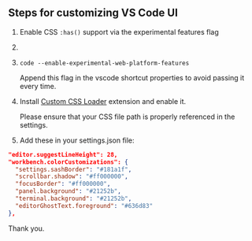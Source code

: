 ## Steps for customizing VS Code UI


1. Enable CSS `:has()` support via the experimental features flag  
2. 
3. `code --enable-experimental-web-platform-features`

   Append this flag in the vscode shortcut properties to avoid passing it every time.


2. Install [Custom CSS Loader](https://marketplace.visualstudio.com/items?itemName=be5invis.vscode-custom-css) extension and enable it.  

   Please ensure that your CSS file path is properly referenced in the settings.


3. Add these in your settings.json file:

```json
"editor.suggestLineHeight": 28,
"workbench.colorCustomizations": {
  "settings.sashBorder": "#181a1f",
  "scrollbar.shadow": "#ff000000",
  "focusBorder": "#ff000000",
  "panel.background": "#21252b",
  "terminal.background": "#21252b",
  "editorGhostText.foreground": "#636d83"
},
```

Thank you.

